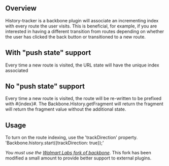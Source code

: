 Overview
--------
History-tracker is a backbone plugin will associate an incrementing index with every route the user visits.  This is beneficial, for example, if you are interested in having a different transition from routes depending on whether the user has clicked the back button or transitioned to a new route.

With "push state" support
-------------------------
Every time a new route is visited, the URL state will have the unique index associated

No "push state" support
-----------------------
Every time a new route is visited, the route will be re-written to be prefixed with #{index}#.  The Backbone.History.getFragment will return the fragment will return the fragment value without the additional state.

Usage
-----
To turn on the route indexing, use the 'trackDirection' property.  'Backbone.history.start({trackDirection: true});'

*You must use the [Walmart Labs fork of backbone](https://github.com/walmartlabs/backbone)*.  This fork has been modified a small amount to provide better
support to external plugins.